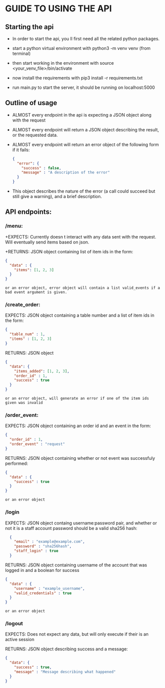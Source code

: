 # GUIDE TO USING THE API

## Starting the api

- In order to start the api, you ll first need all the related python packages.

- start a python virtual environment with  python3 -m venv venv  (from terminal)

- then start working in the environment with  source <your_venv_file>/bin/activate

- now install the requirements with  pip3 install -r requirements.txt 

- run main.py to start the server, it should be running on localhost:5000

## Outline of usage
- ALMOST every endpoint in the api is expecting a JSON object along with the request
- ALMOST every endpoint will return a JSON object describing the result, or the requested data.
- ALMOST every endpoint will return an error object of the following form if it fails:

  ```json
  {
	"error": {
	  "success" : false,
	  "message" : "A description of the error"
	}
  } 
  ```
- This object describes the nature of the error (a call could succeed but still give a warning), and a brief description.

## API endpoints:

### /menu:
+EXPECTS: Currently doesn t interact with any data sent with the request. Will eventually send items
	based on json.

+RETURNS: JSON object containing list of item ids in the form:

  ```json
  {
	"data" : {
	  "items": [1, 2, 3]
	}
  }
  ```
	or an error object, error object will contain a list valid_events if a bad event argument is given.

### /create\_order:
EXPECTS: JSON object containing a table number and a list of item ids in the form:

  ```json
  {
	"table_num" : 1,
	"items" : [1, 2, 3]
  }
  ```

RETURNS: JSON object 

  ```json
  {
    "data": {
      "items_added": [1, 2, 3], 
      "order_id" : 1, 
      "success" : true
    }
  }
   ```

	or an error object, will generate an error if one of the item ids given was invalid

### /order\_event:
EXPECTS: JSON object containing an order id and an event in the form:

  ```json
  {
	"order_id" : 1,
	"order_event" : "request"
  }
  ```

RETURNS: JSON object containing whether or not event was successfuly performed:

  ```json
  {
	"data" : {
	  "success" : true
	}
  }
  ```

	or an error object

### /login
EXPECTS: JSON object containg username:password pair, and whether or not it is a staff account password 
should be a valid sha256 hash:

  ```json
  	{
	  "email" : "example@example.com",
  	  "password" : "sha256hash",
	  "staff_login" : true
  	}
  ```

RETURNS: JSON object containing username of the account that was logged in and a boolean for success 

  ```json
  {
	"data" : {
	  "username" : "example_username",
	  "valid_credentials" : true
	}
  }
  ```

	or an error object

### /logout
EXPECTS: Does not expect any data, but will only execute if their is an active session

RETURNS: JSON object describing success and a message:

  ```json
  {
	"data": {
	  "success" : true,
	  "message" : "Message describing what happened"
	}
  }
  ```
